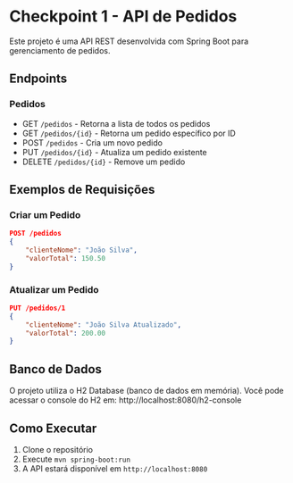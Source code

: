 # Checkpoint 1 - API de Pedidos

Este projeto é uma API REST desenvolvida com Spring Boot para gerenciamento de pedidos.

## Endpoints

### Pedidos

- GET `/pedidos` - Retorna a lista de todos os pedidos
- GET `/pedidos/{id}` - Retorna um pedido específico por ID
- POST `/pedidos` - Cria um novo pedido
- PUT `/pedidos/{id}` - Atualiza um pedido existente
- DELETE `/pedidos/{id}` - Remove um pedido

## Exemplos de Requisições

### Criar um Pedido
```json
POST /pedidos
{
    "clienteNome": "João Silva",
    "valorTotal": 150.50
}
```

### Atualizar um Pedido
```json
PUT /pedidos/1
{
    "clienteNome": "João Silva Atualizado",
    "valorTotal": 200.00
}
```

## Banco de Dados

O projeto utiliza o H2 Database (banco de dados em memória). 
Você pode acessar o console do H2 em: http://localhost:8080/h2-console

## Como Executar

1. Clone o repositório
2. Execute `mvn spring-boot:run`
3. A API estará disponível em `http://localhost:8080`
